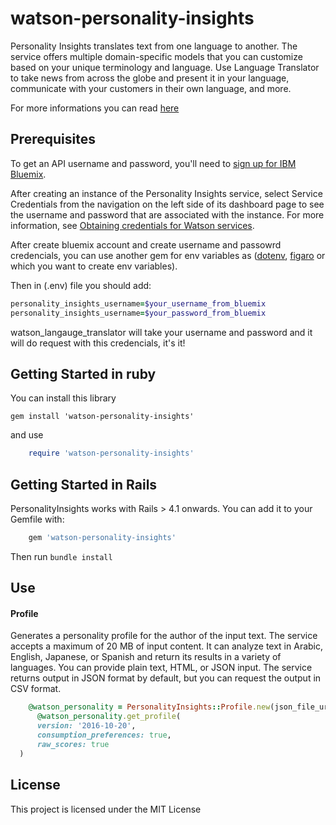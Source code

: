 # watson-personality-insights

Personality Insights translates text from one language to another. The service offers multiple domain-specific models that you can customize based on your unique terminology and language. Use Language Translator to take news from across the globe and present it in your language, communicate with your customers in their own language, and more.

For more informations you can read [here](https://www.ibm.com/watson/developercloud/doc/language-translator/index.html)

## Prerequisites

To get an API username and password, you'll need to [sign up for IBM Bluemix](https://console.ng.bluemix.net/registration/).

After creating an instance of the Personality Insights service, select Service Credentials from the navigation on the left side of its dashboard page to see the username and password that are associated with the instance. For more information, see [Obtaining credentials for Watson services](https://www.ibm.com/watson/developercloud/doc/common/getting-started-credentials.html).

After create bluemix account and create username and passowrd credencials, you can use another gem for env variables as ([dotenv](https://github.com/bkeepers/dotenv), [figaro](https://github.com/laserlemon/figaro) or which you want to create env variables).

Then in (.env) file you should add:

```ruby
personality_insights_username=$your_username_from_bluemix
personality_insights_username=$your_password_from_bluemix
```

watson_langauge_translator will take your username and password and it will do request with this credencials, it's it!

## Getting Started in ruby
You can install this library

`gem install 'watson-personality-insights'`

and use

```ruby
	require 'watson-personality-insights'
```

## Getting Started in Rails
PersonalityInsights works with Rails > 4.1 onwards. You can add it to your Gemfile with:

```ruby
	gem 'watson-personality-insights'
```

Then run `bundle install`

## Use

#### Profile

Generates a personality profile for the author of the input text. The service accepts a maximum of 20 MB of input content. It can analyze text in Arabic, English, Japanese, or Spanish and return its results in a variety of languages. You can provide plain text, HTML, or JSON input. The service returns output in JSON format by default, but you can request the output in CSV format.

  ```ruby
	  @watson_personality = PersonalityInsights::Profile.new(json_file_url)
		@watson_personality.get_profile( 
	  	version: '2016-10-20',
	  	consumption_preferences: true,
	  	raw_scores: true
   	)
 ```
 
## License

This project is licensed under the MIT License
